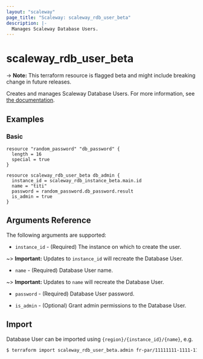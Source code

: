 ```yaml
---
layout: "scaleway"
page_title: "Scaleway: scaleway_rdb_user_beta"
description: |-
  Manages Scaleway Database Users.
---
```


# scaleway_rdb_user_beta

-> **Note:** This terraform resource is flagged beta and might include breaking change in future releases.

Creates and manages Scaleway Database Users. For more information, see [the documentation](https://developers.scaleway.com/en/products/rdb/api).

## Examples

### Basic

```hcl
resource "random_password" "db_password" {
  length = 16
  special = true
}

resource scaleway_rdb_user_beta db_admin {
  instance_id = scaleway_rdb_instance_beta.main.id
  name = "titi"
  password = random_password.db_password.result
  is_admin = true
}
```

## Arguments Reference

The following arguments are supported:

- `instance_id` - (Required) The instance on which to create the user.

~> **Important:** Updates to `instance_id` will recreate the Database User.

- `name` - (Required) Database User name.

~> **Important:** Updates to `name` will recreate the Database User.

- `password` - (Required) Database User password.

- `is_admin` - (Optional) Grant admin permissions to the Database User.

## Import

Database User can be imported using `{region}/{instance_id}/{name}`, e.g.
```bash
$ terraform import scaleway_rdb_user_beta.admin fr-par/11111111-1111-1111-1111-111111111111/admin
```
